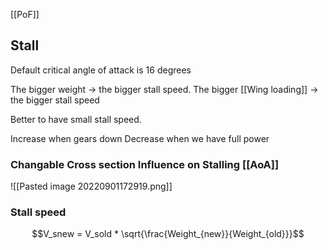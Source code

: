 [[PoF]]

## Stall
Default critical angle of attack is 16 degrees

The bigger weight -> the bigger stall speed. 
The bigger [[Wing loading]] -> the bigger stall speed

Better to have small stall speed. 

Increase when gears down
Decrease when we have full power

### Changable Cross section Influence on Stalling [[AoA]]
![[Pasted image 20220901172919.png]]

### Stall speed
$$V_snew = V_sold * \sqrt{\frac{Weight_{new}}{Weight_{old}}}$$

